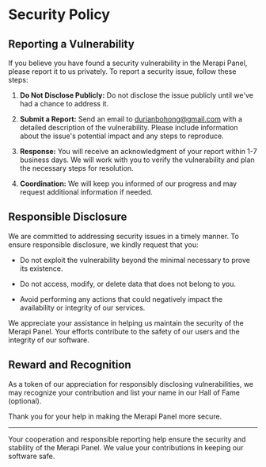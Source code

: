 # Security Policy

## Reporting a Vulnerability

If you believe you have found a security vulnerability in the Merapi Panel, please report it to us privately. To report a security issue, follow these steps:

1. **Do Not Disclose Publicly:** Do not disclose the issue publicly until we've had a chance to address it.

2. **Submit a Report:** Send an email to durianbohong@gmail.com with a detailed description of the vulnerability. Please include information about the issue's potential impact and any steps to reproduce.

3. **Response:** You will receive an acknowledgment of your report within 1-7 business days. We will work with you to verify the vulnerability and plan the necessary steps for resolution.

4. **Coordination:** We will keep you informed of our progress and may request additional information if needed.

## Responsible Disclosure

We are committed to addressing security issues in a timely manner. To ensure responsible disclosure, we kindly request that you:

- Do not exploit the vulnerability beyond the minimal necessary to prove its existence.

- Do not access, modify, or delete data that does not belong to you.

- Avoid performing any actions that could negatively impact the availability or integrity of our services.

We appreciate your assistance in helping us maintain the security of the Merapi Panel. Your efforts contribute to the safety of our users and the integrity of our software.

## Reward and Recognition

As a token of our appreciation for responsibly disclosing vulnerabilities, we may recognize your contribution and list your name in our Hall of Fame (optional).

Thank you for your help in making the Merapi Panel more secure.

---

Your cooperation and responsible reporting help ensure the security and stability of the Merapi Panel. We value your contributions in keeping our software safe.

